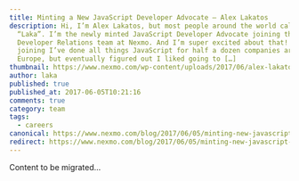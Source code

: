 ```yaml
---
title: Minting a New JavaScript Developer Advocate – Alex Lakatos
description: Hi, I’m Alex Lakatos, but most people around the world call me
  “Laka”. I’m the newly minted JavaScript Developer Advocate joining the
  Developer Relations team at Nexmo. And I’m super excited about that! Before
  joining I’ve done all things JavaScript for half a dozen companies around
  Europe, but eventually figured out I liked going to […]
thumbnail: https://www.nexmo.com/wp-content/uploads/2017/06/alex-lakatos-featured.png
author: laka
published: true
published_at: 2017-06-05T10:21:16
comments: true
category: team
tags:
  - careers
canonical: https://www.nexmo.com/blog/2017/06/05/minting-new-javascript-developer-advocate-alex-lakatos-dr
redirect: https://www.nexmo.com/blog/2017/06/05/minting-new-javascript-developer-advocate-alex-lakatos-dr
---
```

Content to be migrated...